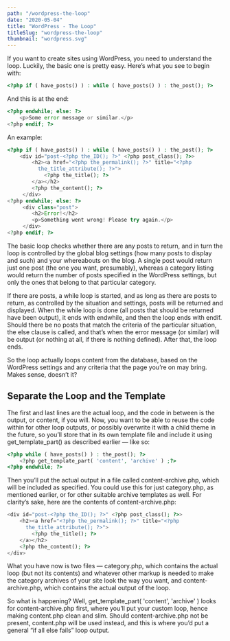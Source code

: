 ```yaml
---
path: "/wordpress-the-loop"
date: "2020-05-04"
title: "WordPress - The Loop"
titleSlug: "wordpress-the-loop"
thumbnail: "wordpress.svg"
---
```


If you want to create sites using WordPress, you need to understand the loop. Luckily, the basic one is pretty easy. Here’s what you see to begin with:

```php
<?php if ( have_posts() ) : while ( have_posts() ) : the_post(); ?>
```

And this is at the end:

```php
<?php endwhile; else: ?>
    <p>Some error message or similar.</p>
<?php endif; ?>
```

An example:

```php
<?php if ( have_posts() ) : while ( have_posts() ) : the_post(); ?>
    <div id="post-<?php the_ID(); ?>" <?php post_class(); ?>>
        <h2><a href="<?php the_permalink(); ?>" title="<?php
          the_title_attribute(); ?>">
            <?php the_title(); ?>
        </a></h2>
        <?php the_content(); ?>
     </div>
<?php endwhile; else: ?>
     <div class="post">
        <h2>Error!</h2>
        <p>Something went wrong! Please try again.</p>
     </div>
<?php endif; ?>
```

The basic loop checks whether there are any posts to return, and in turn the loop is controlled by the global blog settings (how many posts to display and such) and your whereabouts on the blog. A single post would return just one post (the one you want, presumably), whereas a category listing would return the number of posts specified in the WordPress settings, but only the ones that belong to that particular category.

If there are posts, a while loop is started, and as long as there are posts to return, as controlled by the situation and settings, posts will be returned and displayed. When the while loop is done (all posts that should be returned have been output), it ends with endwhile, and then the loop ends with endif.
Should there be no posts that match the criteria of the particular situation, the else clause is called, and that’s when the error message (or similar) will be output (or nothing at all, if there is nothing defined). After that, the loop ends.

So the loop actually loops content from the database, based on the WordPress settings and any criteria that the page you’re on may bring. Makes sense, doesn’t it?

## Separate the Loop and the Template

The first and last lines are the actual loop, and the code in between is the output, or content, if you will. Now, you want to be able to reuse the code within for other loop outputs, or possibly overwrite it with a child theme in the future, so you’ll store that in its own template file and include it using get_template_part() as described earlier — like so:

```php
<?php while ( have_posts() ) : the_post(); ?>
    <?php get_template_part( 'content', 'archive' ) ;?>
<?php endwhile; ?>
```

Then you’ll put the actual output in a file called content-archive.php, which will be included as specified. You could use this for just category.php, as mentioned earlier, or for other suitable archive templates as well. For clarity’s sake, here are the contents of content-archive.php:

```php
<div id="post-<?php the_ID(); ?>" <?php post_class(); ?>>
    <h2><a href="<?php the_permalink(); ?>" title="<?php
      the_title_attribute(); ?>">
        <?php the_title(); ?>
    </a></h2>
    <?php the_content(); ?>
</div>
```

What you have now is two files — category.php, which contains the actual loop (but not its contents) and whatever other markup is needed to make the category archives of your site look the way you want, and content-archive.php, which contains the actual output of the loop.

So what is happening? Well, get_template_part( 'content', 'archive' ) looks for content-archive.php first, where you’ll put your custom loop, hence making content.php clean and slim. Should content-archive.php not be present, content.php will be used instead, and this is where you’d put a general “if all else fails” loop output.
